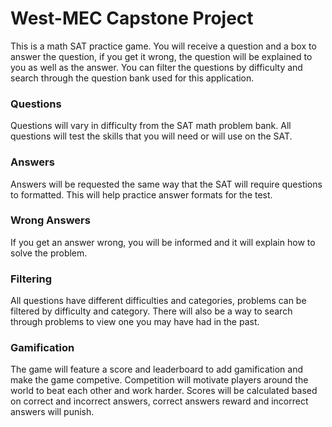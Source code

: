 # West-MEC Capstone Project
This is a math SAT practice game. You will receive a question and a box to answer the question, if you get it wrong, the question will be explained to you as well as the answer. You can filter the questions by difficulty and search through the question bank used for this application. 

### Questions
Questions will vary in difficulty from the SAT math problem bank. All questions will test the skills that you will need or will use on the SAT. 

### Answers
Answers will be requested the same way that the SAT will require questions to formatted. This will help practice answer formats for the test.

### Wrong Answers
If you get an answer wrong, you will be informed and it will explain how to solve the problem.

### Filtering
All questions have different difficulties and categories, problems can be filtered by difficulty and category. There will also be a way to search through problems to view one you may have had in the past.

### Gamification
The game will feature a score and leaderboard to add gamification and make the game competive. Competition will motivate players around the world to beat each other and work harder. Scores will be calculated based on correct and incorrect answers, correct answers reward and incorrect answers will punish.
